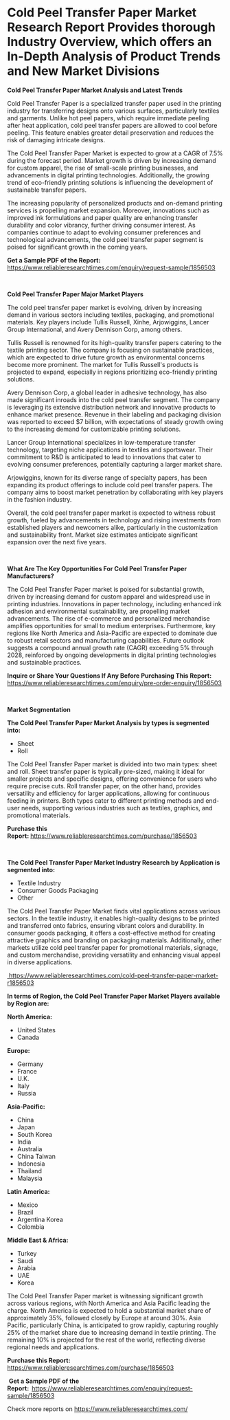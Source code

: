 <p><h1>Cold Peel Transfer Paper Market Research Report Provides thorough Industry Overview, which offers an In-Depth Analysis of Product Trends and New Market Divisions</h1></p><p><strong>Cold Peel Transfer Paper Market Analysis and Latest Trends</strong></p>
<p><p>Cold Peel Transfer Paper is a specialized transfer paper used in the printing industry for transferring designs onto various surfaces, particularly textiles and garments. Unlike hot peel papers, which require immediate peeling after heat application, cold peel transfer papers are allowed to cool before peeling. This feature enables greater detail preservation and reduces the risk of damaging intricate designs.</p><p>The Cold Peel Transfer Paper Market is expected to grow at a CAGR of 7.5% during the forecast period. Market growth is driven by increasing demand for custom apparel, the rise of small-scale printing businesses, and advancements in digital printing technologies. Additionally, the growing trend of eco-friendly printing solutions is influencing the development of sustainable transfer papers.</p><p>The increasing popularity of personalized products and on-demand printing services is propelling market expansion. Moreover, innovations such as improved ink formulations and paper quality are enhancing transfer durability and color vibrancy, further driving consumer interest. As companies continue to adapt to evolving consumer preferences and technological advancements, the cold peel transfer paper segment is poised for significant growth in the coming years.</p></p>
<p><strong>Get a Sample PDF of the Report:&nbsp;</strong> <a href="https://www.reliableresearchtimes.com/enquiry/request-sample/1856503?utm_campaign=2182&utm_medium=2&utm_source=Github&utm_content=ia&utm_term=30012025&utm_id=cold-peel-transfer-paper">https://www.reliableresearchtimes.com/enquiry/request-sample/1856503</a></p>
<p>&nbsp;</p>
<p><strong>Cold Peel Transfer Paper Major Market Players</strong></p>
<p><p>The cold peel transfer paper market is evolving, driven by increasing demand in various sectors including textiles, packaging, and promotional materials. Key players include Tullis Russell, Xinhe, Arjowiggins, Lancer Group International, and Avery Dennison Corp, among others.</p><p>Tullis Russell is renowned for its high-quality transfer papers catering to the textile printing sector. The company is focusing on sustainable practices, which are expected to drive future growth as environmental concerns become more prominent. The market for Tullis Russell's products is projected to expand, especially in regions prioritizing eco-friendly printing solutions.</p><p>Avery Dennison Corp, a global leader in adhesive technology, has also made significant inroads into the cold peel transfer segment. The company is leveraging its extensive distribution network and innovative products to enhance market presence. Revenue in their labeling and packaging division was reported to exceed $7 billion, with expectations of steady growth owing to the increasing demand for customizable printing solutions.</p><p>Lancer Group International specializes in low-temperature transfer technology, targeting niche applications in textiles and sportswear. Their commitment to R&D is anticipated to lead to innovations that cater to evolving consumer preferences, potentially capturing a larger market share.</p><p>Arjowiggins, known for its diverse range of specialty papers, has been expanding its product offerings to include cold peel transfer papers. The company aims to boost market penetration by collaborating with key players in the fashion industry. </p><p>Overall, the cold peel transfer paper market is expected to witness robust growth, fueled by advancements in technology and rising investments from established players and newcomers alike, particularly in the customization and sustainability front. Market size estimates anticipate significant expansion over the next five years.</p></p>
<p>&nbsp;</p>
<p><strong>What Are The Key Opportunities For Cold Peel Transfer Paper Manufacturers?</strong></p>
<p><p>The Cold Peel Transfer Paper market is poised for substantial growth, driven by increasing demand for custom apparel and widespread use in printing industries. Innovations in paper technology, including enhanced ink adhesion and environmental sustainability, are propelling market advancements. The rise of e-commerce and personalized merchandise amplifies opportunities for small to medium enterprises. Furthermore, key regions like North America and Asia-Pacific are expected to dominate due to robust retail sectors and manufacturing capabilities. Future outlook suggests a compound annual growth rate (CAGR) exceeding 5% through 2028, reinforced by ongoing developments in digital printing technologies and sustainable practices.</p></p>
<p><strong>Inquire or Share Your Questions If Any Before Purchasing This Report:</strong> <a href="https://www.reliableresearchtimes.com/enquiry/pre-order-enquiry/1856503?utm_campaign=2182&utm_medium=2&utm_source=Github&utm_content=ia&utm_term=30012025&utm_id=cold-peel-transfer-paper">https://www.reliableresearchtimes.com/enquiry/pre-order-enquiry/1856503</a></p>
<p>&nbsp;</p>
<p><strong>Market Segmentation</strong></p>
<p><strong>The Cold Peel Transfer Paper Market Analysis by types is segmented into:</strong></p>
<p><ul><li>Sheet</li><li>Roll</li></ul></p>
<p><p>The Cold Peel Transfer Paper market is divided into two main types: sheet and roll. Sheet transfer paper is typically pre-sized, making it ideal for smaller projects and specific designs, offering convenience for users who require precise cuts. Roll transfer paper, on the other hand, provides versatility and efficiency for larger applications, allowing for continuous feeding in printers. Both types cater to different printing methods and end-user needs, supporting various industries such as textiles, graphics, and promotional materials.</p></p>
<p><strong>Purchase this Report:&nbsp;</strong><a href="https://www.reliableresearchtimes.com/purchase/1856503?utm_campaign=2182&utm_medium=2&utm_source=Github&utm_content=ia&utm_term=30012025&utm_id=cold-peel-transfer-paper">https://www.reliableresearchtimes.com/purchase/1856503</a></p>
<p>&nbsp;</p>
<p><strong>The Cold Peel Transfer Paper Market Industry Research by Application is segmented into:</strong></p>
<p><ul><li>Textile Industry</li><li>Consumer Goods Packaging</li><li>Other</li></ul></p>
<p><p>The Cold Peel Transfer Paper Market finds vital applications across various sectors. In the textile industry, it enables high-quality designs to be printed and transferred onto fabrics, ensuring vibrant colors and durability. In consumer goods packaging, it offers a cost-effective method for creating attractive graphics and branding on packaging materials. Additionally, other markets utilize cold peel transfer paper for promotional materials, signage, and custom merchandise, providing versatility and enhancing visual appeal in diverse applications.</p></p>
<p><a href="https://www.reliableresearchtimes.com/cold-peel-transfer-paper-market-r1856503?utm_campaign=2182&utm_medium=2&utm_source=Github&utm_content=ia&utm_term=30012025&utm_id=cold-peel-transfer-paper">&nbsp;https://www.reliableresearchtimes.com/cold-peel-transfer-paper-market-r1856503</a></p>
<p><strong>In terms of Region, the Cold Peel Transfer Paper Market Players available by Region are:</strong></p>
<p>
    <p> <strong> North America: </strong>
        <ul>
            <li>United States</li>
            <li>Canada</li>
        </ul>
        </p> 
    <p> <strong> Europe: </strong>
        <ul>
            <li>Germany</li>
            <li>France</li>
            <li>U.K.</li>
            <li>Italy</li>
            <li>Russia</li>
        </ul>
        </p> 
    <p> <strong> Asia-Pacific: </strong>
        <ul>
            <li>China</li>
            <li>Japan</li>
            <li>South Korea</li>
            <li>India</li>
            <li>Australia</li>
            <li>China Taiwan</li>
            <li>Indonesia</li>
            <li>Thailand</li>
            <li>Malaysia</li>
        </ul>
        </p> 
    <p> <strong> Latin America: </strong>
        <ul>
            <li>Mexico</li>
            <li>Brazil</li>
            <li>Argentina Korea</li>
            <li>Colombia</li>
        </ul>
        </p> 
    <p> <strong> Middle East & Africa: </strong>
        <ul>
            <li>Turkey</li>
            <li>Saudi</li>
            <li>Arabia</li>
            <li>UAE</li>
            <li>Korea</li>
        </ul>
    </p>
    </p>
<p><p>The Cold Peel Transfer Paper market is witnessing significant growth across various regions, with North America and Asia Pacific leading the charge. North America is expected to hold a substantial market share of approximately 35%, followed closely by Europe at around 30%. Asia Pacific, particularly China, is anticipated to grow rapidly, capturing roughly 25% of the market share due to increasing demand in textile printing. The remaining 10% is projected for the rest of the world, reflecting diverse regional needs and applications.</p></p>
<p><strong>Purchase this Report: </strong><a href="https://www.reliableresearchtimes.com/purchase/1856503?utm_campaign=2182&utm_medium=2&utm_source=Github&utm_content=ia&utm_term=30012025&utm_id=cold-peel-transfer-paper">https://www.reliableresearchtimes.com/purchase/1856503</a></p>
<p>&nbsp;<strong>Get a Sample PDF of the Report:&nbsp;&nbsp;</strong><a href="https://www.reliableresearchtimes.com/enquiry/request-sample/1856503?utm_campaign=2182&utm_medium=2&utm_source=Github&utm_content=ia&utm_term=30012025&utm_id=cold-peel-transfer-paper">https://www.reliableresearchtimes.com/enquiry/request-sample/1856503</a></p>
<p><strong></strong></p>
<p>Check more reports on <a href="https://www.reliableresearchtimes.com/?utm_campaign=2182&utm_medium=2&utm_source=Github&utm_content=ia&utm_term=30012025&utm_id=cold-peel-transfer-paper">https://www.reliableresearchtimes.com/</a></p>